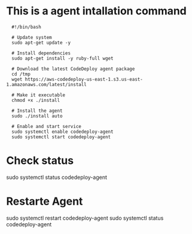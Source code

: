 # This is a agent intallation command

      #!/bin/bash

      # Update system
      sudo apt-get update -y

      # Install dependencies
      sudo apt-get install -y ruby-full wget

      # Download the latest CodeDeploy agent package
      cd /tmp
      wget https://aws-codedeploy-us-east-1.s3.us-east-1.amazonaws.com/latest/install

      # Make it executable
      chmod +x ./install

      # Install the agent
      sudo ./install auto

      # Enable and start service
      sudo systemctl enable codedeploy-agent
      sudo systemctl start codedeploy-agent

# Check status
sudo systemctl status codedeploy-agent

# Restarte Agent
sudo systemctl restart codedeploy-agent
sudo systemctl status codedeploy-agent


